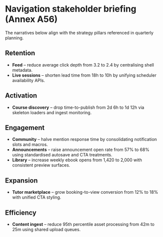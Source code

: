 # Navigation stakeholder briefing (Annex A56)

The narratives below align with the strategy pillars referenced in quarterly planning.

## Retention
- **Feed** – reduce average click depth from 3.2 to 2.4 by centralising shell metadata.
- **Live sessions** – shorten lead time from 18h to 10h by unifying scheduler availability APIs.

## Activation
- **Course discovery** – drop time-to-publish from 2d 6h to 1d 12h via skeleton loaders and ingest monitoring.

## Engagement
- **Community** – halve mention response time by consolidating notification slots and macros.
- **Announcements** – raise announcement open rate from 57% to 68% using standardised autosave and CTA treatments.
- **Library** – increase weekly ebook opens from 1,420 to 2,000 with consistent preview surfaces.

## Expansion
- **Tutor marketplace** – grow booking-to-view conversion from 12% to 18% with unified CTA styling.

## Efficiency
- **Content ingest** – reduce 95th percentile asset processing from 42m to 25m using shared upload queues.
